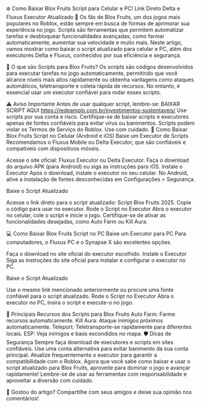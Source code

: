 ❄️ Como Baixar Blox Fruits Script para Celular e PC! Link Direto Delta e Fluxus Executor Atualizado 🐲
Os fãs de Blox Fruits, um dos jogos mais populares no Roblox, estão sempre em busca de formas de aprimorar sua experiência no jogo. Scripts são ferramentas que permitem automatizar tarefas e desbloquear funcionalidades avançadas, como farmar automaticamente, aumentar sua velocidade e muito mais. Neste artigo, vamos mostrar como baixar o script atualizado para celular e PC, além dos executores Delta e Fluxus, conhecidos por sua eficiência e segurança.

🚀 O que são Scripts para Blox Fruits?
Os scripts são códigos desenvolvidos para executar tarefas no jogo automaticamente, permitindo que você alcance níveis mais altos rapidamente ou obtenha vantagens como ataques automáticos, teletransporte e coleta rápida de recursos. No entanto, é essencial usar um executor confiável para rodar esses scripts.

⚠️ Aviso Importante
Antes de usar qualquer script, lembre-se:
BAIXAR SCRIPT AQUI https://redeamplo.com.br/investimentos-sustentaveis/
Use scripts por sua conta e risco.
Certifique-se de baixar scripts e executores apenas de fontes confiáveis para evitar vírus ou banimentos.
Scripts podem violar os Termos de Serviço do Roblox. Use com cuidado.
📲 Como Baixar Blox Fruits Script no Celular (Android e iOS)
Baixe um Executor de Scripts
Recomendamos o Fluxus Mobile ou Delta Executor, que são confiáveis e compatíveis com dispositivos móveis.

Acesse o site oficial: Fluxus Executor ou Delta Executor.
Faça o download do arquivo APK (para Android) ou siga as instruções para iOS.
Instale o Executor
Após o download, instale o executor no seu celular. No Android, ative a instalação de fontes desconhecidas em Configurações > Segurança.

Baixe o Script Atualizado

Acesse o link direto para o script atualizado: Script Blox Fruits 2025.
Copie o código para usar no executor.
Rode o Script no Executor
Abra o executor no celular, cole o script e inicie o jogo. Certifique-se de ativar as funcionalidades desejadas, como Auto Farm ou Kill Aura.

💻 Como Baixar Blox Fruits Script no PC
Baixe um Executor para PC
Para computadores, o Fluxus PC e o Synapse X são excelentes opções.

Faça o download no site oficial do executor escolhido.
Instale o Executor
Siga as instruções do site oficial para instalar e configurar o executor no PC.

Baixe o Script Atualizado

Use o mesmo link mencionado anteriormente ou procure uma fonte confiável para o script atualizado.
Rode o Script no Executor
Abra o executor no PC, insira o script e execute-o no jogo.

🌟 Principais Recursos dos Scripts para Blox Fruits
Auto Farm: Farme recursos automaticamente.
Kill Aura: Ataque inimigos próximos automaticamente.
Teleport: Teletransporte-se rapidamente para diferentes locais.
ESP: Veja inimigos e baús escondidos no mapa.
🛡️ Dicas de Segurança
Sempre faça download de executores e scripts em sites confiáveis.
Use uma conta alternativa para evitar banimento da sua conta principal.
Atualize frequentemente o executor para garantir a compatibilidade com o Roblox.
Agora que você sabe como baixar e usar o script atualizado para Blox Fruits, aproveite para dominar o jogo e avançar rapidamente! Lembre-se de usar as ferramentas com responsabilidade e aproveitar a diversão com cuidado.

🐉 Gostou do artigo? Compartilhe com seus amigos e deixe sua opinião nos comentários!
